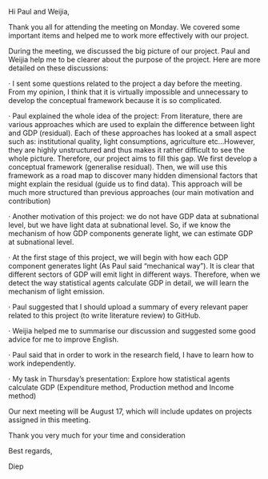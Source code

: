 Hi Paul and Weijia,

Thank you all for attending the meeting on Monday. We covered some important items and helped me to work more effectively with our project.

During the meeting, we discussed the big picture of our project. Paul and Weijia help me to be clearer about the purpose of the project. Here are more detailed on these discussions:

·       I sent some questions related to the project a day before the meeting. From my opinion, I think that it is virtually impossible and unnecessary to develop the conceptual framework because it is so complicated.

·       Paul explained the whole idea of the project: From literature, there are various approaches which are used to explain the difference between light and GDP (residual). Each of these approaches has looked at a small aspect such as: institutional quality, light consumptions, agriculture etc…However, they are highly unstructured and thus makes it rather difficult to see the whole picture. Therefore, our project aims to fill this gap. We first develop a conceptual framework (generalise residual). Then, we will use this framework as a road map to discover many hidden dimensional factors that might explain the residual (guide us to find data). This approach will be much more structured than previous approaches (our main motivation and contribution)

·       Another motivation of this project: we do not have GDP data at subnational level, but we have light data at subnational level. So, if we know the mechanism of how GDP components generate light, we can estimate GDP at subnational level.

·       At the first stage of this project, we will begin with how each GDP component generates light (As Paul said “mechanical way”). It is clear that different sectors of GDP will emit light in different ways. Therefore, when we detect the way statistical agents calculate GDP in detail, we will learn the mechanism of light emission.  

·       Paul suggested that I should upload a summary of every relevant paper related to this project (to write literature review) to GitHub.

·       Weijia helped me to summarise our discussion and suggested some good advice for me to improve English.

·       Paul said that in order to work in the research field, I have to learn how to work independently.

·       My task in Thursday’s presentation: Explore how statistical agents calculate GDP (Expenditure method, Production method and Income method)  

 

Our next meeting will be August 17, which will include updates on projects assigned in this meeting.

Thank you very much for your time and consideration

Best regards,

Diep

